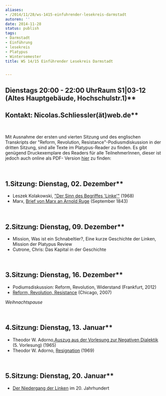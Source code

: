```yaml
---
aliases:
- /2014/11/28/ws-1415-einfuhrender-lesekreis-darmstadt
autoren: ''
date: 2014-11-28
status: publish
tags:
- Darmstadt
- Einführung
- lesekreis
- Platypus
- Wintersemester
title: WS 14/15 Einführender Lesekreis Darmstadt


---
```

## Dienstags 20:00 - 22:00 UhrRaum S1|03-12 (Altes Hauptgebäude, Hochschulstr.1)**

## Kontakt: Nicolas.Schliessler(ät)web.de**

 

Mit Ausnahme der ersten und vierten Sitzung und des englischen Transkripts der "Reform, Revolution, Resistance"-Podiusmdiskussion in der dritten Sitzung, sind alle Texte im Platypus-Reader zu finden. Es gibt genügend Druckexemplare des Readers für alle TeilnehmerInnen, dieser ist jedoch auch online als PDF- Version [hier](http://germany.platypus1917.org/?p=400) zu finden:

 

## 1.Sitzung: Dienstag, 02. Dezember**

- Leszek Kolakowski, ["Der Sinn des Begriffes 'Linke'"](file/readings/Kolakowski-Der-Sinn-des-Begriffes-Linke.pdf) (1968)
- Marx, [Brief von Marx an Arnold Ruge](http://de.internationalism.org/ruge_39) (September 1843)

 

## 2.Sitzung: Dienstag, 09. Dezember**

- Mission, Was ist ein Schnabeltier?, Eine kurze Geschichte der Linken, Mission der Platypus Review
- Cutrone, Chris: Das Kapital in der Geschichte

 

## 3.Sitzung: Dienstag, 16. Dezember**

- Podiumsdiskussion: Reform, Revolution, Widerstand (Frankfurt, 2012)
- [Reform, Revolution, Resistance](/2008/04/01/the-3-rs-reform-revolution-and-resistance-the-problematic-forms-of-anticapitalism-today-2/) (Chicago, 2007)

*Weihnachtspause*

 

## 4.Sitzung: Dienstag, 13. Januar**

- Theodor W. Adorno,[Auszug aus der Vorlesung zur Negativen Dialektik](file/readings/Vorlesung-zur-Negativen-Dialektik-F%C3%BCnf.pdf) (5. Vorlesung) (1965)
- Theodor W. Adorno, [Resignation](http://www.conne-island.de/nf/80/29.html) (1969)

 

## 5.Sitzung: Dienstag, 20. Januar**

- [Der Niedergang der Linken](the-decline-of-the-left-der-niedergang-der-linken-im-20-jahrhundert/) im 20. Jahrhundert
